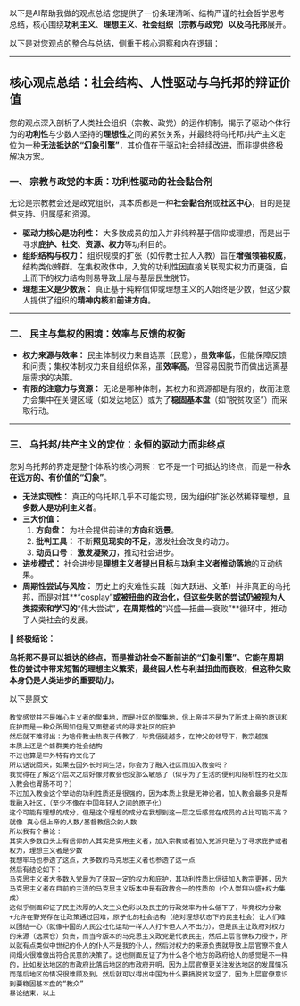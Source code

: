以下是AI帮助我做的观点总结
您提供了一份条理清晰、结构严谨的社会哲学思考总结，核心围绕**功利主义**、**理想主义**、**社会组织（宗教与政党）**以及**乌托邦**展开。

以下是对您观点的整合与总结，侧重于核心洞察和内在逻辑：

---

## 核心观点总结：社会结构、人性驱动与乌托邦的辩证价值

您的观点深入剖析了人类社会组织（宗教、政党）的运作机制，揭示了驱动个体行为的**功利性**与少数人坚持的**理想性**之间的紧张关系，并最终将乌托邦/共产主义定位为一种**无法抵达的“幻象引擎”**，其价值在于驱动社会持续改进，而非提供终极解决方案。

### 一、 宗教与政党的本质：功利性驱动的社会黏合剂

无论是宗教教会还是政党组织，其本质都是一种**社会黏合剂**或**社区中心**，目的是提供支持、归属感和资源。

* **驱动力核心是功利性：** 大多数成员的加入并非纯粹基于信仰或理想，而是出于寻求**庇护、社交、资源、权力**等功利目的。
* **组织结构与权力：** 组织规模的扩张（如传教士拉人入教）旨在**增强领袖权威**，结构类似蜂群。在集权政体中，入党的功利性因直接关联现实权力而更强，自上而下的权力结构则易导致上层与基层民生脱节。
* **理想主义是少数派：** 真正基于纯粹信仰或理想主义的人始终是少数，但这少数人提供了组织的**精神内核**和**前进方向**。

---

### 二、 民主与集权的困境：效率与反馈的权衡

* **权力来源与效率：** 民主体制权力来自选票（民意），虽**效率低**，但能保障反馈和问责；集权体制权力来自组织体系，虽**效率高**，但容易因脱节而做出远离基层需求的决策。
* **有限的注意力与资源：** 无论是哪种体制，其权力和资源都是有限的，故而注意力会集中在关键区域（如发达地区）或为了**稳固基本盘**（如“脱贫攻坚”）而采取行动。

---

### 三、 乌托邦/共产主义的定位：永恒的驱动力而非终点

您对乌托邦的界定是整个体系的核心洞察：它不是一个可抵达的终点，而是一种**永在远方的、有价值的“幻象”**。

* **无法实现性：** 真正的乌托邦几乎不可能实现，因为组织扩张必然稀释理想，且**多数人是功利主义者**。
* **三大价值：**
    1.  **方向盘：** 为社会提供前进的**方向**和**远景**。
    2.  **批判工具：** 不断**照见现实的不足**，激发社会改良的动力。
    3.  **动员口号：** **激发凝聚力**，推动社会进步。
* **进步模式：** 社会进步是**理想主义者提出目标**与**功利主义者推动落地**的互动结果。
* **周期性尝试与风险：** 历史上的灾难性实践（如大跃进、文革）并非真正的乌托邦，而是对其**“cosplay”**或被扭曲的政治化，但这些失败的尝试仍被视为人类探索和学习的**“伟大尝试”**，在周期性的**“兴盛—扭曲—衰败”**循环中，推动了人类社会的发展。

**📌 终极结论：**

**乌托邦不是可以抵达的终点，而是推动社会不断前进的“幻象引擎”。它能在周期性的尝试中带来短暂的理想主义繁荣，最终因人性与利益扭曲而衰败，但这种失败本身仍是人类进步的重要动力。**

以下是原文
```
教堂感觉并不是唯心主义者的聚集地，而是社区的聚集地，信上帝并不是为了所求上帝的原谅和庇护而是一种众所周知但是又面壁者式的寻求社区的庇护
然后就不难得出：为啥传教士热衷于传教了，毕竟信徒越多，在神父的领导下，教宗越强
本质上还是个蜂群类的社会结构
不过也算是牢外特有的文化了
所以话说回来，如果去国外长时间生活，你会为了融入社区而加入教会吗？
我觉得在了解这个层次之后好像对教会也没那么敏感了（似乎为了生活的便利和随机性的社交加入教会也胃肠不可？）
不过加入教会这个举动的功利性质还是很强的，因为本质上我是无神论者，加入教会最多只是帮我融入社区，（至少不像在中国年轻人之间的原子化）
这个可能有理想的成分，但是这个理想的成分在我想到这一层之后感觉在成员的占比可能不高？
就像 真心信上帝的人数/基督教信众的人数
所以我有个暴论：
其实大多数口头上有信仰的人其实是实用主义者，加入宗教或者加入党派只是为了寻求庇护或者权力，理想主义者是少数
我想牢马也参透了这点，大多数的马克思主义者也参透了这一点
然后有结论如下：
马克思主义者大多数入党是为了获取一定的权力和庇护，其功利性质比信徒加入教宗更甚，因为马克思主义者在目前的主流的马克思主义版本中是有政教合一的性质的（个人崇拜兴盛+权力集成）
这似乎侧面印证了民主浓厚的人文主义色彩以及民主的行政效率为什么低下了，毕竟权力分散+允许在野党存在让政策通过困难，原子化的社会结构（绝对理想状态下的民主社会）让人们难以团结一心（就像中国的人民公社化运动一样人人打卡但人人不出力），但是民主让政府对权力的来源（选票仓）负责，而当今版本的马克思主义政党是代表民主，然后上层官僚权力授予，所以就有点类似中世纪的仆人的仆人不是我的仆人，然后对权力的来源负责就导致上层官僚不食人间烟火很难做出符合民意的决策了。这也侧面反证了为什么各个地方的政府给人的感觉是不一样的，比如发达地区的市政府比落后地区的市政府开明，因为上层官僚更关注发达地区的发展情况而落后地区的情况很难顾及到。然后就可以得出中国为什么要搞脱贫攻坚了，因为上层官僚意识到要稳固基本盘的“教众”
暴论结束，以上
```
